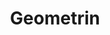 ﻿---
title: Geometrin
type: docs
weight: 30
url: /sv/python-net/geometry/
description: Artiklar om 3D geometrier i Aspose.3D för Python via .NET.
---
